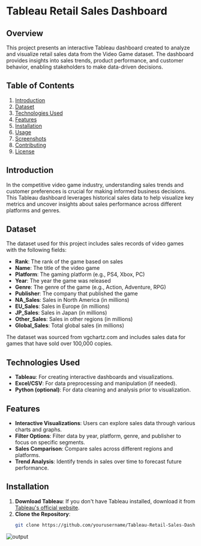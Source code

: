 # Tableau Retail Sales Dashboard

## Overview

This project presents an interactive Tableau dashboard created to analyze and visualize retail sales data from the Video Game dataset. The dashboard provides insights into sales trends, product performance, and customer behavior, enabling stakeholders to make data-driven decisions.

## Table of Contents

1. [Introduction](#introduction)
2. [Dataset](#dataset)
3. [Technologies Used](#technologies-used)
4. [Features](#features)
5. [Installation](#installation)
6. [Usage](#usage)
7. [Screenshots](#screenshots)
8. [Contributing](#contributing)
9. [License](#license)

## Introduction

In the competitive video game industry, understanding sales trends and customer preferences is crucial for making informed business decisions. This Tableau dashboard leverages historical sales data to help visualize key metrics and uncover insights about sales performance across different platforms and genres.

## Dataset

The dataset used for this project includes sales records of video games with the following fields:

- **Rank**: The rank of the game based on sales
- **Name**: The title of the video game
- **Platform**: The gaming platform (e.g., PS4, Xbox, PC)
- **Year**: The year the game was released
- **Genre**: The genre of the game (e.g., Action, Adventure, RPG)
- **Publisher**: The company that published the game
- **NA_Sales**: Sales in North America (in millions)
- **EU_Sales**: Sales in Europe (in millions)
- **JP_Sales**: Sales in Japan (in millions)
- **Other_Sales**: Sales in other regions (in millions)
- **Global_Sales**: Total global sales (in millions)

The dataset was sourced from vgchartz.com and includes sales data for games that have sold over 100,000 copies.

## Technologies Used

- **Tableau**: For creating interactive dashboards and visualizations.
- **Excel/CSV**: For data preprocessing and manipulation (if needed).
- **Python (optional)**: For data cleaning and analysis prior to visualization.

## Features

- **Interactive Visualizations**: Users can explore sales data through various charts and graphs.
- **Filter Options**: Filter data by year, platform, genre, and publisher to focus on specific segments.
- **Sales Comparison**: Compare sales across different regions and platforms.
- **Trend Analysis**: Identify trends in sales over time to forecast future performance.

## Installation

1. **Download Tableau**: If you don't have Tableau installed, download it from [Tableau's official website](https://www.tableau.com/).
2. **Clone the Repository**:
   ```bash
   git clone https://github.com/yourusername/Tableau-Retail-Sales-Dashboard.git
![output](https://github.com/user-attachments/assets/96e4d41c-07ec-400b-83c8-160f95889b30)
